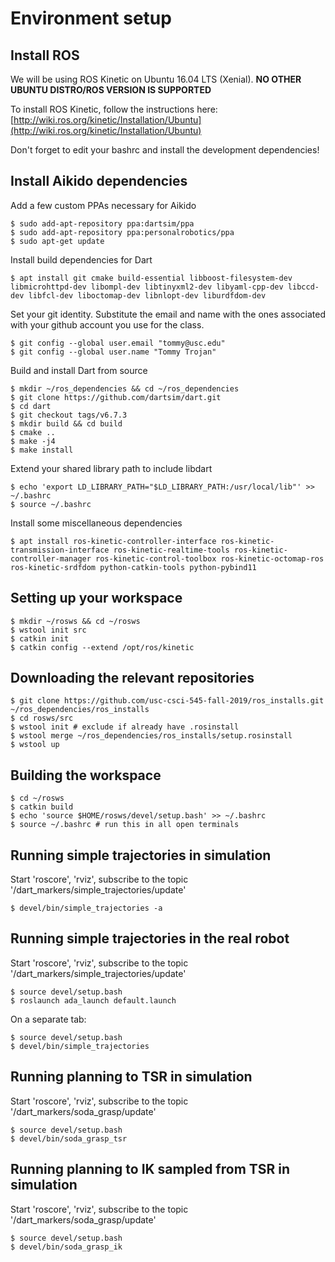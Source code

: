 # Environment setup
## Install ROS
We will be using ROS Kinetic on Ubuntu 16.04 LTS (Xenial). **NO OTHER UBUNTU DISTRO/ROS VERSION IS SUPPORTED**

To install ROS Kinetic, follow the instructions here: [http://wiki.ros.org/kinetic/Installation/Ubuntu](http://wiki.ros.org/kinetic/Installation/Ubuntu)

Don't forget to edit your bashrc and install the development dependencies!

## Install Aikido dependencies
Add a few custom PPAs necessary for Aikido
```
$ sudo add-apt-repository ppa:dartsim/ppa
$ sudo add-apt-repository ppa:personalrobotics/ppa
$ sudo apt-get update
```

Install build dependencies for Dart
```
$ apt install git cmake build-essential libboost-filesystem-dev libmicrohttpd-dev libompl-dev libtinyxml2-dev libyaml-cpp-dev libccd-dev libfcl-dev liboctomap-dev libnlopt-dev liburdfdom-dev
```

Set your git identity. Substitute the email and name with the ones associated with your github account you use for the class.
```
$ git config --global user.email "tommy@usc.edu"
$ git config --global user.name "Tommy Trojan"
```

Build and install Dart from source
```
$ mkdir ~/ros_dependencies && cd ~/ros_dependencies
$ git clone https://github.com/dartsim/dart.git
$ cd dart
$ git checkout tags/v6.7.3
$ mkdir build && cd build
$ cmake ..
$ make -j4
$ make install
```

Extend your shared library path to include libdart
```
$ echo 'export LD_LIBRARY_PATH="$LD_LIBRARY_PATH:/usr/local/lib"' >> ~/.bashrc
$ source ~/.bashrc
```

Install some miscellaneous dependencies
```
$ apt install ros-kinetic-controller-interface ros-kinetic-transmission-interface ros-kinetic-realtime-tools ros-kinetic-controller-manager ros-kinetic-control-toolbox ros-kinetic-octomap-ros ros-kinetic-srdfdom python-catkin-tools python-pybind11
```

## Setting up your workspace
```
$ mkdir ~/rosws && cd ~/rosws
$ wstool init src
$ catkin init
$ catkin config --extend /opt/ros/kinetic
```

## Downloading the relevant repositories
```
$ git clone https://github.com/usc-csci-545-fall-2019/ros_installs.git ~/ros_dependencies/ros_installs
$ cd rosws/src
$ wstool init # exclude if already have .rosinstall
$ wstool merge ~/ros_dependencies/ros_installs/setup.rosinstall
$ wstool up
```

## Building the workspace
```
$ cd ~/rosws
$ catkin build
$ echo 'source $HOME/rosws/devel/setup.bash' >> ~/.bashrc
$ source ~/.bashrc # run this in all open terminals
```

## Running simple trajectories in simulation
Start 'roscore', 'rviz', subscribe to the topic '/dart_markers/simple_trajectories/update'
```
$ devel/bin/simple_trajectories -a
```

## Running simple trajectories in the real robot
Start 'roscore', 'rviz', subscribe to the topic '/dart_markers/simple_trajectories/update'
```
$ source devel/setup.bash
$ roslaunch ada_launch default.launch
```
On a separate tab:
```
$ source devel/setup.bash
$ devel/bin/simple_trajectories
```

## Running planning to TSR in simulation
Start 'roscore', 'rviz', subscribe to the topic '/dart_markers/soda_grasp/update'
```
$ source devel/setup.bash
$ devel/bin/soda_grasp_tsr
```

## Running planning to IK sampled from TSR in simulation
Start 'roscore', 'rviz', subscribe to the topic '/dart_markers/soda_grasp/update'
```
$ source devel/setup.bash
$ devel/bin/soda_grasp_ik
```
